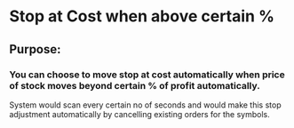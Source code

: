 # Stop at Cost when above certain %

## Purpose:

### You can choose to move stop at cost automatically when price of stock moves beyond certain % of profit automatically.
System would scan every certain no of seconds and would make this stop adjustment automatically by cancelling existing orders for the symbols.
